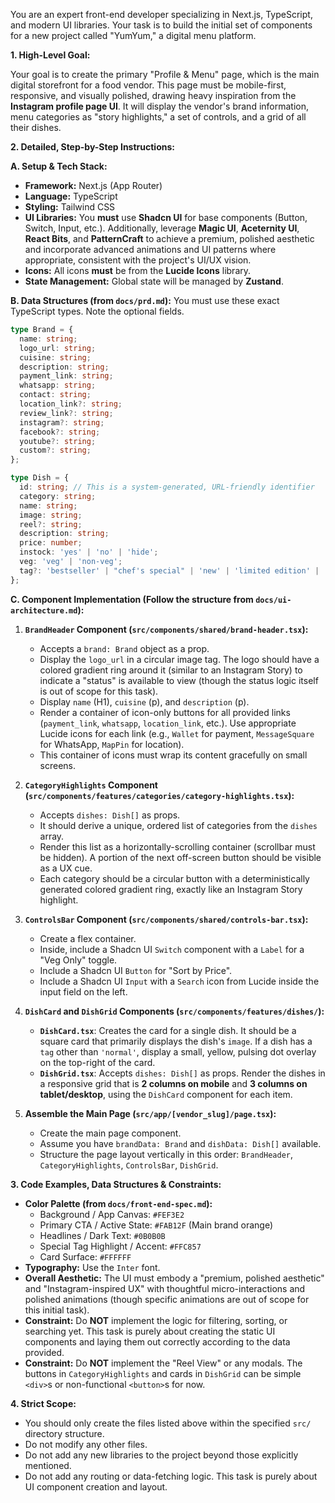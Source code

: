 You are an expert front-end developer specializing in Next.js, TypeScript, and modern UI libraries. Your task is to build the initial set of components for a new project called "YumYum," a digital menu platform.

**1. High-Level Goal:**

Your goal is to create the primary "Profile & Menu" page, which is the main digital storefront for a food vendor. This page must be mobile-first, responsive, and visually polished, drawing heavy inspiration from the **Instagram profile page UI**. It will display the vendor's brand information, menu categories as "story highlights," a set of controls, and a grid of all their dishes.

**2. Detailed, Step-by-Step Instructions:**

**A. Setup & Tech Stack:**
*   **Framework:** Next.js (App Router)
*   **Language:** TypeScript
*   **Styling:** Tailwind CSS
*   **UI Libraries:** You **must** use **Shadcn UI** for base components (Button, Switch, Input, etc.). Additionally, leverage **Magic UI**, **Aceternity UI**, **React Bits**, and **PatternCraft** to achieve a premium, polished aesthetic and incorporate advanced animations and UI patterns where appropriate, consistent with the project's UI/UX vision.
*   **Icons:** All icons **must** be from the **Lucide Icons** library.
*   **State Management:** Global state will be managed by **Zustand**.

**B. Data Structures (from `docs/prd.md`):**
You must use these exact TypeScript types. Note the optional fields.

```typescript
type Brand = {
  name: string;
  logo_url: string;
  cuisine: string;
  description: string;
  payment_link: string;
  whatsapp: string;
  contact: string;
  location_link?: string;
  review_link?: string;
  instagram?: string;
  facebook?: string;
  youtube?: string;
  custom?: string;
};

type Dish = {
  id: string; // This is a system-generated, URL-friendly identifier
  category: string;
  name: string;
  image: string;
  reel?: string;
  description: string;
  price: number;
  instock: 'yes' | 'no' | 'hide';
  veg: 'veg' | 'non-veg';
  tag?: 'bestseller' | "chef's special" | 'new' | 'limited edition' | 'normal';
};
```

**C. Component Implementation (Follow the structure from `docs/ui-architecture.md`):**

1.  **`BrandHeader` Component (`src/components/shared/brand-header.tsx`):**
    *   Accepts a `brand: Brand` object as a prop.
    *   Display the `logo_url` in a circular image tag. The logo should have a colored gradient ring around it (similar to an Instagram Story) to indicate a "status" is available to view (though the status logic itself is out of scope for this task).
    *   Display `name` (H1), `cuisine` (p), and `description` (p).
    *   Render a container of icon-only buttons for all provided links (`payment_link`, `whatsapp`, `location_link`, etc.). Use appropriate Lucide icons for each link (e.g., `Wallet` for payment, `MessageSquare` for WhatsApp, `MapPin` for location).
    *   This container of icons must wrap its content gracefully on small screens.

2.  **`CategoryHighlights` Component (`src/components/features/categories/category-highlights.tsx`):**
    *   Accepts `dishes: Dish[]` as props.
    *   It should derive a unique, ordered list of categories from the `dishes` array.
    *   Render this list as a horizontally-scrolling container (scrollbar must be hidden). A portion of the next off-screen button should be visible as a UX cue.
    *   Each category should be a circular button with a deterministically generated colored gradient ring, exactly like an Instagram Story highlight.

3.  **`ControlsBar` Component (`src/components/shared/controls-bar.tsx`):**
    *   Create a flex container.
    *   Inside, include a Shadcn UI `Switch` component with a `Label` for a "Veg Only" toggle.
    *   Include a Shadcn UI `Button` for "Sort by Price".
    *   Include a Shadcn UI `Input` with a `Search` icon from Lucide inside the input field on the left.

4.  **`DishCard` and `DishGrid` Components (`src/components/features/dishes/`):**
    *   **`DishCard.tsx`**: Creates the card for a single dish. It should be a square card that primarily displays the dish's `image`. If a dish has a `tag` other than `'normal'`, display a small, yellow, pulsing dot overlay on the top-right of the card.
    *   **`DishGrid.tsx`**: Accepts `dishes: Dish[]` as props. Render the dishes in a responsive grid that is **2 columns on mobile** and **3 columns on tablet/desktop**, using the `DishCard` component for each item.

5.  **Assemble the Main Page (`src/app/[vendor_slug]/page.tsx`):**
    *   Create the main page component.
    *   Assume you have `brandData: Brand` and `dishData: Dish[]` available.
    *   Structure the page layout vertically in this order: `BrandHeader`, `CategoryHighlights`, `ControlsBar`, `DishGrid`.

**3. Code Examples, Data Structures & Constraints:**

*   **Color Palette (from `docs/front-end-spec.md`):**
    *   Background / App Canvas: `#FEF3E2`
    *   Primary CTA / Active State: `#FAB12F` (Main brand orange)
    *   Headlines / Dark Text: `#0B0B0B`
    *   Special Tag Highlight / Accent: `#FFC857`
    *   Card Surface: `#FFFFFF`
*   **Typography:** Use the `Inter` font.
*   **Overall Aesthetic:** The UI must embody a "premium, polished aesthetic" and "Instagram-inspired UX" with thoughtful micro-interactions and polished animations (though specific animations are out of scope for this initial task).
*   **Constraint:** Do **NOT** implement the logic for filtering, sorting, or searching yet. This task is purely about creating the static UI components and laying them out correctly according to the data provided.
*   **Constraint:** Do **NOT** implement the "Reel View" or any modals. The buttons in `CategoryHighlights` and cards in `DishGrid` can be simple `<div>`s or non-functional `<button>`s for now.

**4. Strict Scope:**

*   You should only create the files listed above within the specified `src/` directory structure.
*   Do not modify any other files.
*   Do not add any new libraries to the project beyond those explicitly mentioned.
*   Do not add any routing or data-fetching logic. This task is purely about UI component creation and layout.
